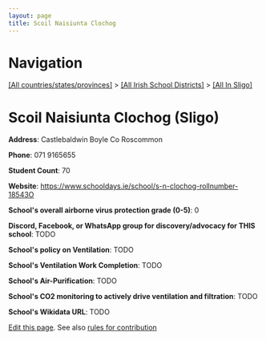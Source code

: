 ```yaml
---
layout: page
title: Scoil Naisiunta Clochog
---
```

# Navigation

[[All countries/states/provinces]](../../..) > [[All Irish School Districts]](../..) > [[All In Sligo]](..)

# Scoil Naisiunta Clochog (Sligo)

**Address**: Castlebaldwin Boyle Co Roscommon

**Phone**: 071 9165655

**Student Count**: 70

**Website**: <https://www.schooldays.ie/school/s-n-clochog-rollnumber-18543O>

**School's overall airborne virus protection grade (0-5)**: 0

**Discord, Facebook, or WhatsApp group for discovery/advocacy for THIS school**: TODO

**School's policy on Ventilation**: TODO

**School's Ventilation Work Completion**: TODO

**School's Air-Purification**: TODO

**School's CO2 monitoring to actively drive ventilation and filtration**: TODO

**School's Wikidata URL**: TODO


[Edit this page](https://github.com/ventilate-schools/Ireland/edit/main/./Sligo/Scoil_Naisiunta_Clochog.md). See also [rules for contribution](../../../contribution-rules/)